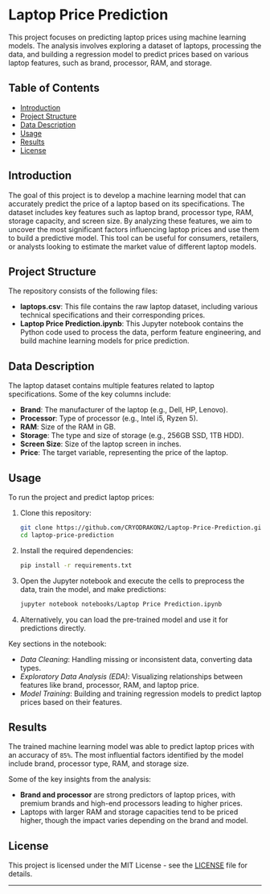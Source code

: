 
# Laptop Price Prediction

This project focuses on predicting laptop prices using machine learning models. The analysis involves exploring a dataset of laptops, processing the data, and building a regression model to predict prices based on various laptop features, such as brand, processor, RAM, and storage.

## Table of Contents
- [Introduction](#introduction)
- [Project Structure](#project-structure)
- [Data Description](#data-description)
- [Usage](#usage)
- [Results](#results)
- [License](#license)

## Introduction

The goal of this project is to develop a machine learning model that can accurately predict the price of a laptop based on its specifications. The dataset includes key features such as laptop brand, processor type, RAM, storage capacity, and screen size. By analyzing these features, we aim to uncover the most significant factors influencing laptop prices and use them to build a predictive model. This tool can be useful for consumers, retailers, or analysts looking to estimate the market value of different laptop models.

## Project Structure

The repository consists of the following files:

- **laptops.csv**: This file contains the raw laptop dataset, including various technical specifications and their corresponding prices.
- **Laptop Price Prediction.ipynb**: This Jupyter notebook contains the Python code used to process the data, perform feature engineering, and build machine learning models for price prediction.

## Data Description

The laptop dataset contains multiple features related to laptop specifications. Some of the key columns include:

- **Brand**: The manufacturer of the laptop (e.g., Dell, HP, Lenovo).
- **Processor**: Type of processor (e.g., Intel i5, Ryzen 5).
- **RAM**: Size of the RAM in GB.
- **Storage**: The type and size of storage (e.g., 256GB SSD, 1TB HDD).
- **Screen Size**: Size of the laptop screen in inches.
- **Price**: The target variable, representing the price of the laptop.

## Usage

To run the project and predict laptop prices:

1. Clone this repository:
   ```bash
   git clone https://github.com/CRYODRAKON2/Laptop-Price-Prediction.git
   cd laptop-price-prediction
   ```

2. Install the required dependencies:
   ```bash
   pip install -r requirements.txt
   ```

3. Open the Jupyter notebook and execute the cells to preprocess the data, train the model, and make predictions:
   ```bash
   jupyter notebook notebooks/Laptop Price Prediction.ipynb
   ```

4. Alternatively, you can load the pre-trained model and use it for predictions directly.

Key sections in the notebook:
- *Data Cleaning*: Handling missing or inconsistent data, converting data types.
- *Exploratory Data Analysis (EDA)*: Visualizing relationships between features like brand, processor, RAM, and laptop price.
- *Model Training*: Building and training regression models to predict laptop prices based on their features.

## Results

The trained machine learning model was able to predict laptop prices with an accuracy of `85%`. The most influential factors identified by the model include brand, processor type, RAM, and storage size.

Some of the key insights from the analysis:
- **Brand and processor** are strong predictors of laptop prices, with premium brands and high-end processors leading to higher prices.
- Laptops with larger RAM and storage capacities tend to be priced higher, though the impact varies depending on the brand and model.

## License

This project is licensed under the MIT License - see the [LICENSE](LICENSE) file for details.

---
